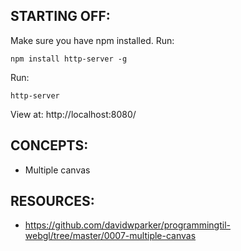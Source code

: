 ## STARTING OFF:

Make sure you have npm installed.
Run:
```
npm install http-server -g
```

Run:
```
http-server
```

View at: http://localhost:8080/

## CONCEPTS:

* Multiple canvas

## RESOURCES:

* https://github.com/davidwparker/programmingtil-webgl/tree/master/0007-multiple-canvas
